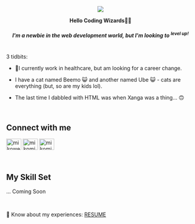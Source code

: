 <div align="center">
<img src="https://komarev.com/ghpvc/?username=mkarvs&&style=flat-square" align="center" />
</div>  

**<div align="center">Hello Coding Wizards🧙‍♂️</div>**

##### <div align="center">I'm a newbie in the web development world, but I'm looking to <sup>level up!</sup></div>  

<br/>
3 tidbits:
<br/>

- 🏥I currently work in healthcare, but am looking for a career change.
  
- I have a cat named Beemo 😺 and another named Ube 😺 - cats are everything (but, so are my kids lol).
  
- The last time I dabbled with HTML was when Xanga was a thing... 🙃
  
<br/>  

## Connect with me  

<a href="https://linkedin.com/in/mikoweaver" target="blank"><img align="center" src="https://raw.githubusercontent.com/rahuldkjain/github-profile-readme-generator/master/src/images/icons/Social/linked-in-alt.svg" alt="mikoweaver" height="30" width="40" /></a>
<a href="https://instagram.com/mikomikomom" target="blank"><img align="center" src="https://raw.githubusercontent.com/rahuldkjain/github-profile-readme-generator/master/src/images/icons/Social/instagram.svg" alt="mikomikomom" height="30" width="40" /></a>
<a href="https://discord.gg/VtGaphPg" target="blank"><img align="center" src="https://raw.githubusercontent.com/rahuldkjain/github-profile-readme-generator/master/src/images/icons/Social/discord.svg" alt="mikomikomom" height="30" width="40" /></a>

<br/>  

## My Skill Set  
... Coming Soon

<br />

📄 Know about my experiences: [RESUME](https://drive.google.com/file/d/1DfhYgzooL3J5hVX8Q-9NJGKz_BbBZ3Je/view?usp=sharing)

<br/>







<!--
**mkarvs/mkarvs** is a ✨ _special_ ✨ repository because its `README.md` (this file) appears on your GitHub profile.

Here are some ideas to get you started:

- 🔭 I’m currently working on ...
- 🌱 I’m currently learning ...
- 👯 I’m looking to collaborate on ...
- 🤔 I’m looking for help with ...
- 💬 Ask me about ...
- 📫 How to reach me: ...
- 😄 Pronouns: ...
- ⚡ Fun fact: ...
-->

